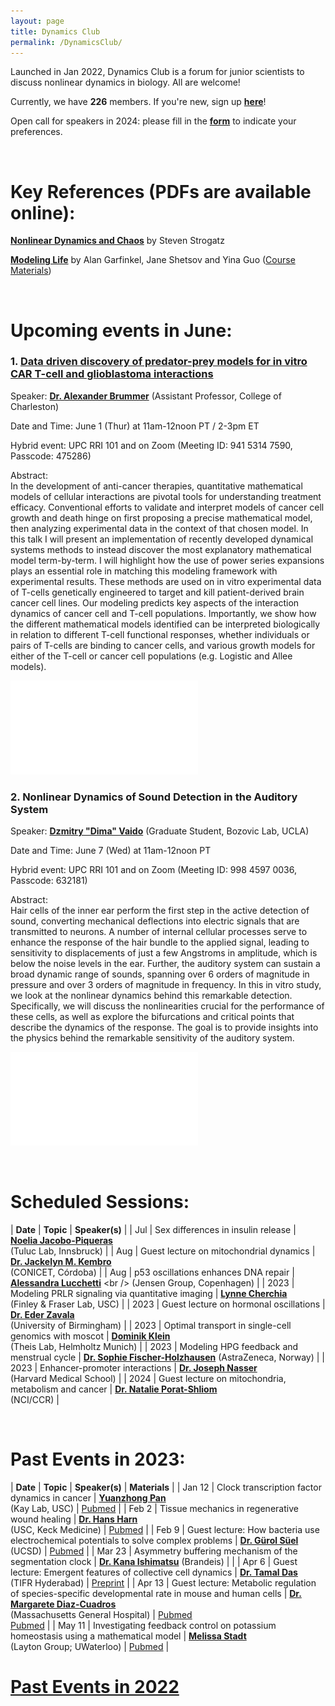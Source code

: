 ```yaml
---
layout: page
title: Dynamics Club
permalink: /DynamicsClub/
---
```


Launched in Jan 2022, Dynamics Club is a forum for junior scientists to discuss nonlinear dynamics in biology. All are welcome! 

Currently, we have **226** members. If you're new, sign up [**here**](http://eepurl.com/hSqQLD)! 

Open call for speakers in 2024: please fill in the [**form**](https://forms.gle/HuNdCuoJUGktCzQ9A) to indicate your preferences. 

&nbsp;
&nbsp;

# Key References (PDFs are available online): 

[**Nonlinear Dynamics and Chaos**](https://www.stevenstrogatz.com/books/nonlinear-dynamics-and-chaos-with-applications-to-physics-biology-chemistry-and-engineering) by Steven Strogatz 

[**Modeling Life**](https://link.springer.com/book/10.1007/978-3-319-59731-7) by Alan Garfinkel, Jane Shetsov and Yina Guo ([Course Materials](https://modelinginbiology.github.io))

&nbsp;
&nbsp;

# Upcoming events in June: 

### 1. [**Data driven discovery of predator-prey models for in vitro CAR T-cell and glioblastoma interactions**](https://www.frontiersin.org/articles/10.3389/fimmu.2023.1115536/full)

Speaker: [**Dr. Alexander Brummer**](https://physics.cofc.edu/faculty-and-staff-listing/brummer,-alex.php) (Assistant Professor, College of Charleston)

Date and Time: June 1 (Thur) at 11am-12noon PT / 2-3pm ET

Hybrid event: UPC RRI 101 and on Zoom (Meeting ID: 941 5314 7590, Passcode: 475286)

Abstract:\
In the development of anti-cancer therapies, quantitative mathematical models of cellular interactions are pivotal tools for understanding treatment efficacy. Conventional efforts to validate and interpret models of cancer cell growth and death hinge on first proposing a precise mathematical model, then analyzing experimental data in the context of that chosen model.  In this talk I will present an implementation of recently developed dynamical systems methods to instead discover the most explanatory mathematical model term-by-term.  I will highlight how the use of power series expansions plays an essential role in matching this modeling framework with experimental results.  These methods are used on in vitro experimental data of T-cells genetically engineered to target and kill patient-derived brain cancer cell lines.  Our modeling predicts key aspects of the interaction dynamics of cancer cell and T-cell populations.  Importantly, we show how the different mathematical models identified can be interpreted biologically in relation to different T-cell functional responses, whether individuals or pairs of T-cells are binding to cancer cells, and various growth models for either of the T-cell or cancer cell populations (e.g. Logistic and Allee models).

![DynamicsClub](/images/DynamicsClub_Jun2023.pdf)

### 2. **Nonlinear Dynamics of Sound Detection in the Auditory System**

Speaker: [**Dzmitry "Dima" Vaido**](https://bozoviclab.physics.ucla.edu/members.html) (Graduate Student, Bozovic Lab, UCLA)

Date and Time: June 7 (Wed) at 11am-12noon PT

Hybrid event: UPC RRI 101 and on Zoom (Meeting ID: 998 4597 0036, Passcode: 632181)

Abstract:\
Hair cells of the inner ear perform the first step in the active detection of sound, converting mechanical deflections into electric signals that are transmitted to neurons. A number of internal cellular processes serve to enhance the response of the hair bundle to the applied signal, leading to sensitivity to displacements of just a few Angstroms in amplitude, which is below the noise levels in the ear. Further, the auditory system can sustain a broad dynamic range of sounds, spanning over 6 orders of magnitude in pressure and over 3 orders of magnitude in frequency. In this in vitro study, we look at the nonlinear dynamics behind this remarkable detection. Specifically, we will discuss the nonlinearities crucial for the performance of these cells, as well as explore the bifurcations and critical points that describe the dynamics of the response. The goal is to provide insights into the physics behind the remarkable sensitivity of the auditory system.

![DynamicsClub2](/images/DynamicsClub_Jun2023_2.pdf)

&nbsp;
&nbsp;

# Scheduled Sessions:

| **Date** | **Topic** | **Speaker(s)** |
| Jul | Sex differences in insulin release | [**Noelia Jacobo-Piqueras**](https://cavx.at/noelia-jacobo-piqueras/) <br /> (Tuluc Lab, Innsbruck) |
| Aug | Guest lecture on mitochondrial dynamics | [**Dr. Jackelyn M. Kembro**](https://loop.frontiersin.org/people/170588/overview) <br /> (CONICET, Córdoba) |
| Aug | p53 oscillations enhances DNA repair | [**Alessandra Lucchetti**]([https://loop.frontiersin.org/people/170588/overview](https://nbi.ku.dk/english/staff/?pure=en/persons/624447)) <br /> (Jensen Group, Copenhagen) |
| 2023 | Modeling PRLR signaling via quantitative imaging | [**Lynne Cherchia**](http://csbl.usc.edu/people/lab-members/) <br /> (Finley & Fraser Lab, USC) |
| 2023 | Guest lecture on hormonal oscillations | [**Dr. Eder Zavala**](https://www.birmingham.ac.uk/staff/profiles/metabolism-systems/zavala-eder.aspx) <br /> (University of Birmingham) |
| 2023 | Optimal transport in single-cell genomics with moscot | [**Dominik Klein**](https://www.linkedin.com/in/dominik-klein-8ba2b6179/?originalSubdomain=de) <br /> (Theis Lab, Helmholtz Munich) |
| 2023 | Modeling HPG feedback and menstrual cycle | [**Dr. Sophie Fischer-Holzhausen**](https://www.linkedin.com/in/sophie-fischer-holzhausen-99b366244) (AstraZeneca, Norway) |
| 2023 | Enhancer-promoter interactions | [**Dr. Joseph Nasser**](https://connects.catalyst.harvard.edu/Profiles/display/Person/200753) <br /> (Harvard Medical School) |
| 2024 | Guest lecture on mitochondria, metabolism and cancer | [**Dr. Natalie Porat-Shliom**](https://irp.nih.gov/pi/natalie-porat-shliom) <br /> (NCI/CCR) |

&nbsp;
&nbsp; 

# Past Events in 2023:

| **Date** | **Topic** | **Speaker(s)** | **Materials** |
| Jan 12 | Clock transcription factor dynamics in cancer | [**Yuanzhong Pan**](https://kaylab.usc.edu/about-ussteve-a-kay-ph-d-d-sc/staff/)  <br /> (Kay Lab, USC)  | [Pubmed](https://pubmed.ncbi.nlm.nih.gov/36595671/) |
| Feb 2 | Tissue mechanics in regenerative wound healing | [**Dr. Hans Harn**](https://sites.usc.edu/cmchuong/about/)  <br /> (USC, Keck Medicine)  | [Pubmed](https://pubmed.ncbi.nlm.nih.gov/33972536/) |
| Feb 9 | Guest lecture: How bacteria use electrochemical potentials to solve complex problems | [**Dr. Gürol Süel**](https://suellab.github.io) (UCSD)  | [Pubmed](https://pubmed.ncbi.nlm.nih.gov/36201591/) |
| Mar 23 | Asymmetry buffering mechanism of the segmentation clock | [**Dr. Kana Ishimatsu**](https://www.brandeis.edu/mathematics/people/index.html) (Brandeis) | |
| Apr 6 | Guest lecture: Emergent features of collective cell dynamics | [**Dr. Tamal Das**](https://www.tifrh.res.in/~tamal/) <br /> (TIFR Hyderabad)  | [Preprint](https://doi.org/10.1101/2022.08.03.502740) |
| Apr 13 | Guest lecture: Metabolic regulation of species-specific developmental rate in mouse and human cells | [**Dr. Margarete Diaz-Cuadros**](https://molbio.massgeneral.org/labs/diaz-cuadros-lab/) <br /> (Massachusetts General Hospital) | [Pubmed](https://pubmed.ncbi.nlm.nih.gov/31915384/) <br /> [Pubmed](https://pubmed.ncbi.nlm.nih.gov/36599986/) |
| May 11 | Investigating feedback control on potassium homeostasis using a mathematical model | [**Melissa Stadt**](https://uwaterloo.ca/scholar/mstadt/home) <br /> (Layton Group; UWaterloo) | [Pubmed](https://pubmed.ncbi.nlm.nih.gov/36538563/) |

# [Past Events in 2022](https://lingyunxiong.github.io/2022/12/16/dynamicsclub.html)

&nbsp;
&nbsp;


